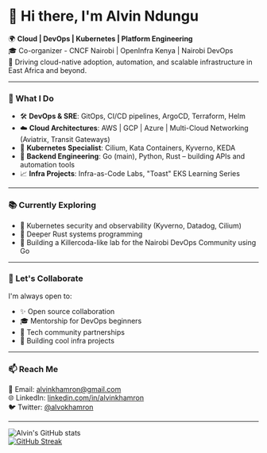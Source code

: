 # 👋 Hi there, I'm Alvin Ndungu

🌍 **Cloud | DevOps | Kubernetes | Platform Engineering**  
🎓 Co-organizer - CNCF Nairobi | OpenInfra Kenya | Nairobi DevOps  
🚀 Driving cloud-native adoption, automation, and scalable infrastructure in East Africa and beyond.

---

### 🔧 What I Do

- 🛠️ **DevOps & SRE**: GitOps, CI/CD pipelines, ArgoCD, Terraform, Helm
- ☁️ **Cloud Architectures**: AWS | GCP | Azure | Multi-Cloud Networking (Aviatrix, Transit Gateways)
- 🐳 **Kubernetes Specialist**: Cilium, Kata Containers, Kyverno, KEDA
- 🧠 **Backend Engineering**: Go (main), Python, Rust – building APIs and automation tools
- 📈 **Infra Projects**:  Infra-as-Code Labs, "Toast" EKS Learning Series

---

### 📚 Currently Exploring

- 🔬 Kubernetes security and observability (Kyverno, Datadog, Cilium)
- 🦀 Deeper Rust systems programming
- 🧪 Building a Killercoda-like lab for the Nairobi DevOps Community using Go

---

### 🤝 Let's Collaborate

I'm always open to:
- ✨ Open source collaboration
- 🎓 Mentorship for DevOps beginners
- 📢 Tech community partnerships
- 🧩 Building cool infra projects

---

### 📫 Reach Me

📧 Email: [alvinkhamron@gmail.com](mailto:alvinkhamron@gmail.com)  
🌐 LinkedIn: [linkedin.com/in/alvinkhamron](https://linkedin.com/in/alvinkhamron)  
🐦 Twitter: [@alvokhamron](https://twitter.com/alvokhamron)

---

![Alvin's GitHub stats](https://github-readme-stats.vercel.app/api?username=alvo254&show_icons=true&theme=codeSTACKr)  
[![GitHub Streak](https://github-readme-streak-stats.herokuapp.com/?user=alvo254&theme=dark)](https://git.io/streak-stats)

<!---
alvo254/alvo254 is a ✨ special ✨ repository because its `README.md` (this file) appears on your GitHub profile.
You can click the Preview link to take a look at your changes.
--->
